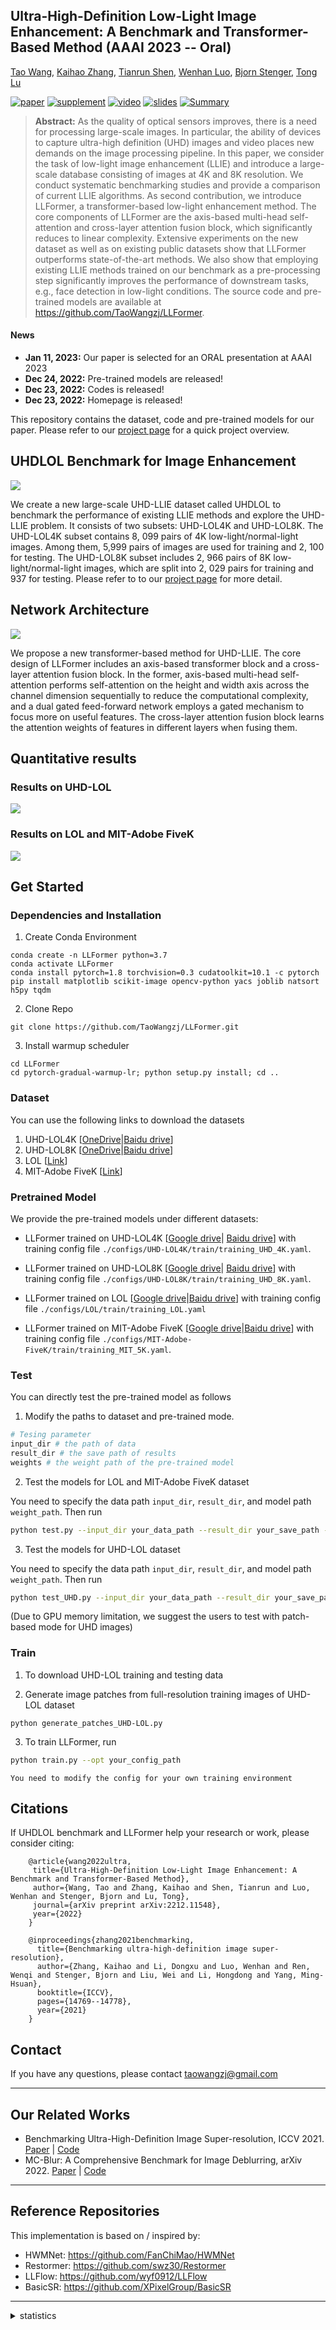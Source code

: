 
## Ultra-High-Definition Low-Light Image Enhancement: A Benchmark and Transformer-Based Method (AAAI 2023 -- Oral)


[Tao Wang](https://scholar.google.com/citations?user=TsDufoMAAAAJ&hl=en), [Kaihao Zhang](https://scholar.google.com/citations?user=eqwDXdMAAAAJ&hl=en), [Tianrun Shen](https://scholar.google.com/citations?hl=en&user=BKCgZL4AAAAJ), [Wenhan Luo](https://scholar.google.com/citations?user=g20Q12MAAAAJ&hl=en), [Bjorn Stenger](https://scholar.google.com/citations?user=plhjgHUAAAAJ&hl=en), [Tong Lu](https://cs.nju.edu.cn/lutong/index.htm)

[![paper](https://img.shields.io/badge/arXiv-Paper-<COLOR>.svg)](https://arxiv.org/pdf/2212.11548.pdf)
[![supplement](https://img.shields.io/badge/Supplementary-Material-red)](https://arxiv.org/pdf/2212.11548.pdf)
[![video](https://img.shields.io/badge/Video-Presentation-F9D371)](https://arxiv.org/pdf/2212.11548.pdf)
[![slides](https://img.shields.io/badge/Presentation-Slides-B762C1)](https://arxiv.org/pdf/2212.11548.pdf)
[![Summary](https://img.shields.io/badge/Summary-Slide-87CEEB)](https://arxiv.org/pdf/2212.11548.pdf)

>**Abstract:** As the quality of optical sensors improves, there is a need for processing large-scale images. In particular, the ability of devices to capture ultra-high definition (UHD) images and video places new demands on the image processing pipeline. 
>In this paper, we consider the task of low-light image enhancement (LLIE) and introduce a large-scale database consisting of images at 4K and 8K resolution. We conduct systematic benchmarking studies and provide a comparison of current LLIE 
>algorithms. As second contribution, we introduce LLFormer, a transformer-based low-light enhancement method. The core components of LLFormer are the axis-based multi-head self-attention and cross-layer attention fusion block, which significantly 
>reduces to linear complexity. Extensive experiments on the new dataset as well as on existing public datasets show that LLFormer outperforms state-of-the-art methods. We also show that employing existing LLIE methods trained on our benchmark as a 
>pre-processing step significantly improves the performance of downstream tasks, e.g., face detection in low-light conditions. The source code and pre-trained models are available at https://github.com/TaoWangzj/LLFormer. 



#### News
- **Jan 11, 2023:** Our paper is selected for an ORAL presentation at AAAI 2023
- **Dec 24, 2022:** Pre-trained models are released!
- **Dec 23, 2022:** Codes is released!
- **Dec 23, 2022:** Homepage is released!



This repository contains the dataset, code and pre-trained models for our paper. Please refer to our [project page](https://taowangzj.github.io/projects/LLFormer/) for a quick project overview.

## UHDLOL Benchmark for Image Enhancement
![](figures/benchmark.png)

We create a new large-scale UHD-LLIE dataset called UHDLOL to benchmark the performance of existing LLIE methods and explore the UHD-LLIE problem. It consists of two subsets: UHD-LOL4K
and UHD-LOL8K. The UHD-LOL4K subset contains 8, 099 pairs of 4K low-light/normal-light images. Among them, 5,999 pairs of images are used for training and 2, 100 for testing. The UHD-LOL8K subset includes 2, 966 pairs of 8K low-light/normal-light images, which are split into 2, 029
pairs for training and 937 for testing. Please refer to to our [project page](https://taowangzj.github.io/projects/LLFormer/) for more detail. 
## Network Architecture
![](figures/LLFormer_Structure.png)

We propose a new transformer-based method for UHD-LLIE. The core design of LLFormer includes an axis-based transformer block and a cross-layer attention fusion block. In the former, axis-based multi-head self-attention performs self-attention on the height and width axis
across the channel dimension sequentially to reduce the computational complexity, and a dual gated feed-forward network employs a gated mechanism to focus more on useful features. The cross-layer attention fusion block learns the attention weights of features in different layers when fusing them.
## Quantitative results
### Results on UHD-LOL

![](figures/UHD-LOL.png)

### Results on LOL and MIT-Adobe FiveK
![](figures/LOL-5K.png)




## Get Started
### Dependencies and Installation
1. Create Conda Environment 
```
conda create -n LLFormer python=3.7
conda activate LLFormer
conda install pytorch=1.8 torchvision=0.3 cudatoolkit=10.1 -c pytorch
pip install matplotlib scikit-image opencv-python yacs joblib natsort h5py tqdm
```
2. Clone Repo
```
git clone https://github.com/TaoWangzj/LLFormer.git
```

3. Install warmup scheduler

```
cd LLFormer
cd pytorch-gradual-warmup-lr; python setup.py install; cd ..
```

### Dataset
You can use the following links to download the datasets

1. UHD-LOL4K [[OneDrive](https://mailnwpueducn-my.sharepoint.com/:f:/g/personal/2018302756_mail_nwpu_edu_cn/EjqLBUb2ADxJhNIUpu-qFwABvbQcqboj9nIgOI4p-_0IZw)|[Baidu drive](https://pan.baidu.com/s/1APv_wBML734Wvb-Utpalig?pwd=s9bp)]
2. UHD-LOL8K [[OneDrive](https://mailnwpueducn-my.sharepoint.com/:f:/g/personal/2018302756_mail_nwpu_edu_cn/EjvKxNsL9vtPp2n15qNX__YBfZtA2g8KEFGNne52jMcImg)|[Baidu drive](https://pan.baidu.com/s/1KdLg9sQoA8eeoFlg5p4pvQ?pwd=s6vf)]
3. LOL [[Link](https://daooshee.github.io/BMVC2018website/)]
4. MIT-Adobe FiveK [[Link](https://github.com/FanChiMao/HWMNet/blob/main/datasets/README.md)]

### Pretrained Model
We provide the pre-trained models under different datasets:
- LLFormer trained on UHD-LOL4K [[Google drive](https://drive.google.com/drive/folders/1v2AlYhr1S6cV1vvos5k-NFFHE9MRSdxh?usp=share_link)| [Baidu drive](https://pan.baidu.com/s/1COPloGYeVFdO2Z3-y1t-Xw?pwd=hpun)] with training config file `./configs/UHD-LOL4K/train/training_UHD_4K.yaml`.

- LLFormer trained on UHD-LOL8K [[Google drive](https://drive.google.com/drive/folders/1O9MHWAo8gyxhxqTVoCmFxJXcKhWjYzeE?usp=share_link)| [Baidu drive](https://pan.baidu.com/s/1R7AbnS9wweA52RCKPWRh7w?pwd=iv81)] with training config file `./configs/UHD-LOL8K/train/training_UHD_8K.yaml`.

- LLFormer trained on LOL [[Google drive](https://drive.google.com/drive/folders/1J7NvvPsCtT0j8Rd9ombJ6sVIC6v0Xweb?usp=share_link)|[Baidu drive](https://pan.baidu.com/s/18QBMVHWGfvnlMKF-g0go9Q?pwd=41ty)] with training config file `./configs/LOL/train/training_LOL.yaml`
- LLFormer trained on MIT-Adobe FiveK [[Google drive](https://drive.google.com/drive/folders/1CmZC2drX2t3H9U4zq4DvOlsP03J7AYXy?usp=share_link)|[Baidu drive](https://pan.baidu.com/s/1GHFkOOaRLS-4fK_TiRV5Sw?pwd=wij3)] with training config file `./configs/MIT-Adobe-FiveK/train/training_MIT_5K.yaml`.


### Test
You can directly test the pre-trained model as follows

1. Modify the paths to dataset and pre-trained mode. 
```python
# Tesing parameter 
input_dir # the path of data
result_dir # the save path of results 
weights # the weight path of the pre-trained model
```

2. Test the models for LOL and MIT-Adobe FiveK dataset

You need to specify the data path ```input_dir```, ```result_dir```, and model path ```weight_path```. Then run
```bash
python test.py --input_dir your_data_path --result_dir your_save_path --weights weight_path

```

3. Test the models for UHD-LOL dataset

You need to specify the data path ```input_dir```, ```result_dir```, and model path ```weight_path```. Then run
```bash
python test_UHD.py --input_dir your_data_path --result_dir your_save_path --weights weight_path

```
(Due to GPU memory limitation, we suggest the users to test with patch-based mode for UHD images)

### Train

1. To download UHD-LOL training and testing data


2. Generate image patches from full-resolution training images of UHD-LOL dataset

```
python generate_patches_UHD-LOL.py 
```

3. To train LLFormer, run
```bash
python train.py --opt your_config_path
```
```
You need to modify the config for your own training environment
```


## Citations
If UHDLOL benchmark and LLFormer help your research or work, please consider citing:

```
    @article{wang2022ultra,
     title={Ultra-High-Definition Low-Light Image Enhancement: A Benchmark and Transformer-Based Method},
     author={Wang, Tao and Zhang, Kaihao and Shen, Tianrun and Luo, Wenhan and Stenger, Bjorn and Lu, Tong},
     journal={arXiv preprint arXiv:2212.11548},
     year={2022}
    }
    
    @inproceedings{zhang2021benchmarking,
      title={Benchmarking ultra-high-definition image super-resolution},
      author={Zhang, Kaihao and Li, Dongxu and Luo, Wenhan and Ren, Wenqi and Stenger, Bjorn and Liu, Wei and Li, Hongdong and Yang, Ming-Hsuan},
      booktitle={ICCV},
      pages={14769--14778},
      year={2021}
    }
```



## Contact

If you have any questions, please contact taowangzj@gmail.com

---


## Our Related Works
- Benchmarking Ultra-High-Definition Image Super-resolution, ICCV 2021. [Paper](https://openaccess.thecvf.com/content/ICCV2021/papers/Zhang_Benchmarking_Ultra-High-Definition_Image_Super-Resolution_ICCV_2021_paper.pdf) | [Code](https://github.com/HDCVLab/UHD4K_UHD8K)
- MC-Blur: A Comprehensive Benchmark for Image Deblurring, arXiv 2022. [Paper](https://arxiv.org/pdf/2112.00234.pdf) | [Code](https://github.com/HDCVLab/MC-Blur-Dataset)

---

## Reference Repositories
This implementation is based on / inspired by:
- HWMNet: https://github.com/FanChiMao/HWMNet
- Restormer: https://github.com/swz30/Restormer
- LLFlow: https://github.com/wyf0912/LLFlow
- BasicSR: https://github.com/XPixelGroup/BasicSR

---

<details>
<summary>statistics</summary>

![visitors](https://visitor-badge.glitch.me/badge?page_id=TaoWangzj/LLFormer)

</details>


